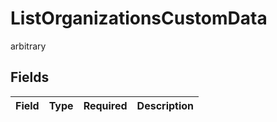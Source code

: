 # ListOrganizationsCustomData

arbitrary


## Fields

| Field       | Type        | Required    | Description |
| ----------- | ----------- | ----------- | ----------- |
